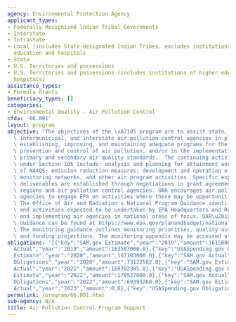 ```yaml
---
agency: Environmental Protection Agency
applicant_types:
- Federally Recognized lndian Tribal Governments
- Interstate
- Intrastate
- Local (includes State-designated lndian Tribes, excludes institutions of higher
  education and hospitals
- State
- U.S. Territories and possessions
- U.S. Territories and possessions (includes institutions of higher education and
  hospitals)
assistance_types:
- Formula Grants
beneficiary_types: []
categories:
- Environmental Quality - Air Pollution Control
cfda: '66.001'
layout: program
objective: "The objectives of the \xA7105 program are to assist state, tribal, municipal,\
  \ intermunicipal, and interstate air pollution control agencies in planning, developing,\
  \ establishing, improving, and maintaining adequate programs for the continuing\
  \ prevention and control of air pollution, and/or in the implementation of national\
  \ primary and secondary air quality standards.  The continuing activities funded\
  \ under Section 105 include: analysis and planning for attainment and maintenance\
  \ of NAAQS; emission reduction measures; development and operation of air quality\
  \ monitoring networks, and other air program activities. Specific expectations and\
  \ deliverables are established through negotiations in grant agreements between\
  \ regions and air pollution control agencies. OAR encourages air pollution control\
  \ agencies to engage EPA on activities where there may be opportunities for flexibility.\
  \ The Office of Air and Radiation's National Program Guidance identifies key priorities\
  \ and activities expected to be undertaken by EPA Headquarters and Regional offices\
  \ and implementing air agencies in national areas of focus. OAR\u2019s current NP\
  \ Guidance can be found at https://www.epa.gov/planandbudget/national-program-guidances.\
  \ The monitoring guidance outlines monitoring priorities, quality assurance programs,\
  \ and funding projections. The monitoring appendix may be accessed at https://www.epa.gov/amtic/national-program-manager-npm-guidance-monitoring-appendix."
obligations: '[{"key":"SAM.gov Estimate","year":"2019","amount":161500000.0},{"key":"SAM.gov
  Actual","year":"2019","amount":163507000.0},{"key":"USASpending.gov Obligations","year":"2019","amount":73250046.0},{"key":"SAM.gov
  Estimate","year":"2020","amount":167103000.0},{"key":"SAM.gov Actual","year":"2020","amount":169108000.0},{"key":"USASpending.gov
  Obligations","year":"2020","amount":73122582.0},{"key":"SAM.gov Estimate","year":"2021","amount":171533000.0},{"key":"SAM.gov
  Actual","year":"2021","amount":169702985.0},{"key":"USASpending.gov Obligations","year":"2021","amount":73465072.0},{"key":"SAM.gov
  Estimate","year":"2022","amount":170527000.0},{"key":"SAM.gov Actual","year":"2022","amount":174073748.0},{"key":"USASpending.gov
  Obligations","year":"2022","amount":69395268.0},{"key":"SAM.gov Estimate","year":"2023","amount":190640911.0},{"key":"SAM.gov
  Actual","year":"2023","amount":0.0},{"key":"USASpending.gov Obligations","year":"2023","amount":61749322.0}]'
permalink: /program/66.001.html
sub-agency: N/A
title: Air Pollution Control Program Support
---
```

